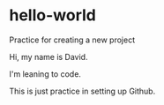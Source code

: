 # hello-world
Practice for creating a new project

Hi, my name is David.

I'm leaning to code.

This is just practice in setting up Github.
